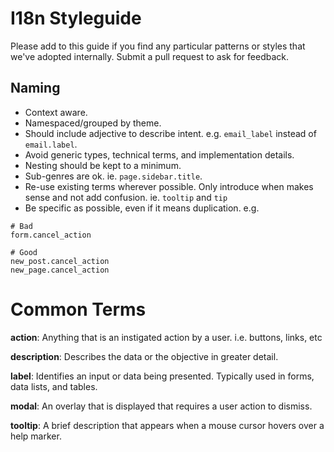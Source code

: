 # I18n Styleguide

Please add to this guide if you find any particular patterns or styles that we've adopted internally. Submit a pull request to ask for feedback.

## Naming

* Context aware.
* Namespaced/grouped by theme.
* Should include adjective to describe intent. e.g. `email_label` instead of `email.label`.
* Avoid generic types, technical terms, and implementation details.
* Nesting should be kept to a minimum.
* Sub-genres are ok. ie. `page.sidebar.title`.
* Re-use existing terms wherever possible. Only introduce when makes sense and not add confusion. ie. `tooltip` and `tip`
* Be specific as possible, even if it means duplication.
e.g.

```
# Bad
form.cancel_action

# Good
new_post.cancel_action
new_page.cancel_action
```

# Common Terms

**action**: Anything that is an instigated action by a user. i.e. buttons, links, etc

**description**: Describes the data or the objective in greater detail.

**label**: Identifies an input or data being presented. Typically used in forms, data lists, and tables.

**modal**: An overlay that is displayed that requires a user action to dismiss.

**tooltip**: A brief description that appears when a mouse cursor hovers over a help marker.
